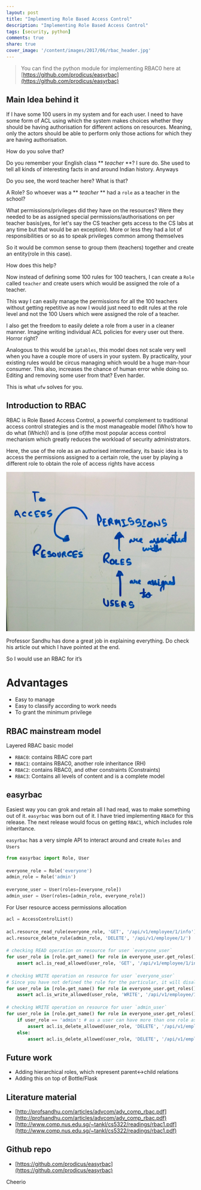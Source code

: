 ```yaml
---
layout: post
title: "Implementing Role Based Access Control"
description: "Implementing Role Based Access Control"
tags: [security, python]
comments: true
share: true
cover_image: '/content/images/2017/06/rbac_header.jpg'
---
```


> You can find the python module for implementing RBAC0 here at [https://github.com/prodicus/easyrbac](https://github.com/prodicus/easyrbac)

## Main Idea behind it

If I have some 100 users in my system and for each user. I need to have some form of ACL using which the system makes choices whether they should be having authorisation for different actions on resources. Meaning, only the actors should be able to perform only those actions for which they are having authorisation.

How do you solve that?

Do you remember your English class ** *teacher* **? I sure do. She used to tell all kinds of interesting facts in and around Indian history. Anyways

Do you see, the word teacher here? What is that?

A Role? So whoever was a ** *teacher* ** had a `role` as a teacher in the school? 

What permissions/privileges did they have on the resources? Were they needed to be as assigned special permissions/authorisations on per teacher basis(yes, for let's say the CS teacher gets access to the CS labs at any time but that would be an exception). More or less they had a lot of responsibilities or so as to speak privileges common among themselves

So it would be common sense to group them (teachers) together and create an entity(role in this case).

How does this help?

Now instead of defining some 100 rules for 100 teachers, I can create a `Role` called `teacher` and create users which would be assigned the role of a teacher. 

This way I can easily manage the permissions for all the 100 teachers without getting repetitive as now I would just need to edit rules at the role level and not the 100 Users which were assigned the role of a teacher.

I also get the freedom to easily delete a role from a user in a cleaner manner. Imagine writing individual ACL policies for every user out there. Horror right?

Analogous to this would be `iptables`, this model does not scale very well when you have a couple more of users in your system. By practicality, your existing rules would be circus managing which would be a huge man-hour consumer. This also, increases the chance of human error while doing so. Editing and removing some user from that? Even harder.

This is what `ufw` solves for you.

## Introduction to RBAC

RBAC is Role Based Access Control, a powerful complement to traditional access control strategies and is the most manageable model (Who’s how to do what (Which)) and is (one of)the most popular access control mechanism which greatly reduces the workload of security administrators.

Here, the use of the role as an authorised intermediary, its basic idea is to access the permissions assigned to a certain role, the user by playing a different role to obtain the role of access rights have access

<center><img src="/content/images/2017/06/rbac_model.jpg"></center>

Professor Sandhu has done a great job in explaining everything. Do check his article out which I have pointed at the end. 

So I would use an RBAC for it’s

# Advantages

- Easy to manage
- Easy to classify according to work needs
- To grant the minimum privilege

## RBAC mainstream model

Layered RBAC basic model

- `RBAC0`: contains RBAC core part
- `RBAC1`: contains RBAC0, another role inheritance (RH)
- `RBAC2`: contains RBAC0, and other constraints (Constraints)
- `RBAC3`: Contains all levels of content and is a complete model

## easyrbac

Easiest way you can grok and retain all I had read, was to make something out of it. `easyrbac` was born out of it. I have tried implementing `RBAC0` for this release. The next release would focus on getting `RBAC1`, which includes role inheritance. 

`easyrbac` has a very simple API to interact around and create `Roles` and `Users`

```python
from easyrbac import Role, User

everyone_role = Role('everyone')
admin_role = Role('admin')

everyone_user = User(roles=[everyone_role])
admin_user = User(roles=[admin_role, everyone_role])
```

For User resource access permissions allocation

```python
acl = AccessControlList()

acl.resource_read_rule(everyone_role, 'GET', '/api/v1/employee/1/info')
acl.resource_delete_rule(admin_role, 'DELETE', '/api/v1/employee/1/')

# checking READ operation on resource for user `everyone_user`
for user_role in [role.get_name() for role in everyone_user.get_roles()]:
    assert acl.is_read_allowed(user_role, 'GET', '/api/v1/employee/1/info') == True

# checking WRITE operation on resource for user `everyone_user`
# Since you have not defined the rule for the particular, it will disallow any such operation by default.
for user_role in [role.get_name() for role in everyone_user.get_roles()]:
    assert acl.is_write_allowed(user_role, 'WRITE', '/api/v1/employee/1/info') == False

# checking WRITE operation on resource for user `admin_user`
for user_role in [role.get_name() for role in everyone_user.get_roles()]:
    if user_role == 'admin': # as a user can have more than one role assigned to them
        assert acl.is_delete_allowed(user_role, 'DELETE', '/api/v1/employee/1/') == True
    else:
        assert acl.is_delete_allowed(user_role, 'DELETE', '/api/v1/employee/1/') == False
```

## Future work

- Adding hierarchical roles, which represent parent<->child relations
- Adding this on top of Bottle/Flask

## Literature material

- [http://profsandhu.com/articles/advcom/adv_comp_rbac.pdf](http://profsandhu.com/articles/advcom/adv_comp_rbac.pdf)
- [http://www.comp.nus.edu.sg/~tankl/cs5322/readings/rbac1.pdf](http://www.comp.nus.edu.sg/~tankl/cs5322/readings/rbac1.pdf)

## Github repo

- [https://github.com/prodicus/easyrbac](https://github.com/prodicus/easyrbac)

Cheerio
